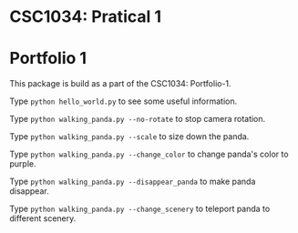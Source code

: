 CSC1034: Pratical 1
===================
Portfolio 1
===========

This package is build as a part of the CSC1034: Portfolio-1.

Type `python hello_world.py` to see some useful information.

Type `python walking_panda.py --no-rotate` to stop camera rotation.

Type `python walking_panda.py --scale`  to size down the panda.

Type `python walking_panda.py --change_color` to change panda's color to purple.

Type `python walking_panda.py --disappear_panda` to make panda disappear.

Type `python walking_panda.py --change_scenery` to teleport panda to different 
scenery.
